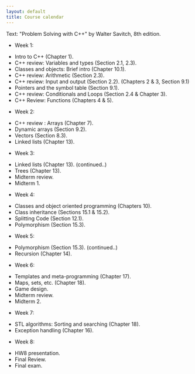 ```yaml
---
layout: default
title: Course calendar
---
```


Text: "Problem Solving with C++" by Walter Savitch, 8th edition.



* Week 1:

- Intro to C++ (Chapter 1).
- C++ review: Variables and types (Section 2.1, 2.3).
- Classes and objects: Brief intro (Chapter 10.1).
- C++ review: Arithmetic (Section 2.3).
- C++ review: Input and output (Section 2.2). (Chapters 2 & 3, Section 9.1)
- Pointers and the symbol table (Section 9.1).
- C++ review: Conditionals and Loops (Section 2.4 & Chapter 3).
- C++ Review: Functions (Chapters 4 & 5).


* Week 2:

- C++ review : Arrays (Chapter 7).
- Dynamic arrays (Section 9.2).
- Vectors (Section 8.3).
- Linked lists (Chapter 13).


* Week 3:

- Linked lists (Chapter 13). (continued..)
- Trees (Chapter 13).
- Midterm review.
- Midterm 1.


* Week 4:

- Classes and object oriented programming (Chapters 10).
- Class inheritance (Sections 15.1 & 15.2).
- Splitting Code (Section 12.1).
- Polymorphism (Section 15.3).


* Week 5:

- Polymorphism (Section 15.3). (continued..)
- Recursion (Chapter 14).


* Week 6:

- Templates and meta-programming (Chapter 17).
- Maps, sets, etc. (Chapter 18).
- Game design.
- Midterm review.
- Midterm 2.


* Week 7:

- STL algorithms: Sorting and searching (Chapter 18).
- Exception handling (Chapter 16).


* Week 8:

- HW8 presentation.
- Final Review.
- Final exam.

